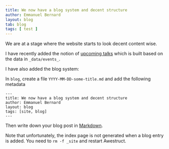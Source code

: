 ```yaml
---
title: We now have a blog system and decent structure
author: Emmanuel Bernard
layout: blog
tab: blog
tags: [ test ]
---
```

We are at a stage where the website starts to look decent content wise. 

I have recently added the notion of [upcoming talks](/community/events)
which is built based on the data in `_data/events_`.

I have also added the blog system:

In `blog`, create a file `YYYY-MM-DD-some-title.md` and add the following metadata

<!-- lang: none -->
    ---
    title: We now have a blog system and decent structure
    author: Emmanuel Bernard
    layout: blog
    tags: [site, blog]
    ---

Then write down your blog post in [Markdown](/code/website/md-sample.md).

Note that unfortunately, the index page is not generated when a blog entry is added.
You need to `rm -f _site` and restart Awestruct.